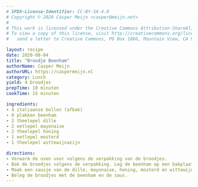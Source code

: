 ```yaml
---
# SPDX-License-Identifier: CC-BY-SA-4.0
# Copyright © 2020 Casper Meijn <casper@meijn.net>
# 
# This work is licensed under the Creative Commons Attribution-ShareAlike 4.0 International License. 
# To view a copy of this license, visit http://creativecommons.org/licenses/by-sa/4.0/ or 
#   send a letter to Creative Commons, PO Box 1866, Mountain View, CA 94042, USA.

layout: recipe
date: 2020-08-04
title: "Broodje Beenham"
authorName: Casper Meijn
authorURL: https://caspermeijn.nl
category: Lunch
yield: 4 broodjes
prepTime: 10 minuten
cookTime: 15 minuten

ingredients:
- 4 italiaanse bollen (afbak)
- 8 plakken beenham
- 2 theelepel dille
- 2 eetlepel mayonaise
- 2 theelepel honing
- 1 eetlepel mosterd
- 1 theelepel wittewijnazijn

directions:
- Verwarm de oven voor volgens de verpakking van de broodjes.
- Bak de broodjes volgens de verpakking. Leg de beenham op een bakplaat met bakpapier en doe laatste 5 minuten ook de beenham in de oven.
- Maak een sausje van de dille, mayonaise, honing, mosterd en wittewijnazijn.
- Beleg de broodjes met de beenham en de saus.
---
```


